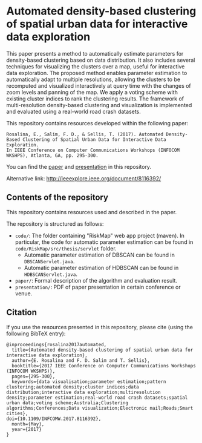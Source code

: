 # Automated density-based clustering of spatial urban data for interactive data exploration
This paper presents a method to automatically estimate parameters for density-based clustering based on data distribution. It also includes several techniques for visualizing the clusters over a map, useful for interactive data exploration. The proposed method enables parameter estimation to automatically adapt to multiple resolutions, allowing the clusters to be recomputed and visualized interactively at query time with the changes of zoom levels and panning of the map. We apply a voting scheme with existing cluster indices to rank the clustering results. The framework of multi-resolution density-based clustering and visualization is implemented and evaluated using a real-world road crash datasets.

This repository contains resources developed within the following paper:

	Rosalina, E., Salim, F. D., & Sellis, T. (2017). Automated Density-Based Clustering of Spatial Urban Data for Interactive Data Exploration. 
	In IEEE Conference on Computer Communications Workshops (INFOCOM WKSHPS), Atlanta, GA, pp. 295-300.

You can find the [paper](https://github.com/cruiseresearchgroup/Automated-density-based-clustering-for-interactive-data-exploration/blob/master/paper/Rosalina2017Automated.pdf) and [presentation](https://github.com/cruiseresearchgroup/Automated-density-based-clustering-for-interactive-data-exploration/blob/master/presentation/INFOCOMM-Erica2017.pdf) in this repository. 

Alternative link: http://ieeexplore.ieee.org/document/8116392/

## Contents of the repository
This repository contains resources used and described in the paper.

The repository is structured as follows:

- `code/`: The folder containing "RiskMap" web app project (maven). In particular, the code for automatic parameter estimation can be found in `code/RiskMap/src/thesis/servlet` folder. 
   * Automatic parameter estimation of DBSCAN can be found in `DBSCANServlet.java`. 
   * Automatic parameter estimation of HDBSCAN can be found in `HDBSCANServlet.java`.
- `paper/`: Formal description of the algorithm and evaluation result. 
- `presentation/`: PDF of paper presentation in certain conference or venue.

## Citation
If you use the resources presented in this repository, please cite (using the following BibTeX entry):
```
@inproceedings{rosalina2017automated,
  title={Automated density-based clustering of spatial urban data for interactive data exploration}, 
  author={E. Rosalina and F. D. Salim and T. Sellis}, 
  booktitle={2017 IEEE Conference on Computer Communications Workshops (INFOCOM WKSHPS)}, 
  pages={295-300}, 
  keywords={data visualisation;parameter estimation;pattern clustering;automated density;cluster indices;data distribution;interactive data exploration;multiresolution density;parameter estimation;real-world road crash datasets;spatial urban data;voting scheme;Australia;Clustering algorithms;Conferences;Data visualization;Electronic mail;Roads;Smart cities}, 
doi={10.1109/INFCOMW.2017.8116392}, 
  month={May}, 
  year={2017}
}
```

